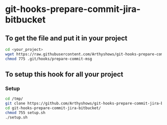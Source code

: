 # git-hooks-prepare-commit-jira-bitbucket

## To get the file and put it in your project
```bash
cd <your_project>
wget https://raw.githubusercontent.com/Arthyshows/git-hooks-prepare-commit-jira-bitbucket/master/.git_template/hooks/prepare-commit-msg -P .git/hooks/
chmod 775 .git/hooks/prepare-commit-msg
```

## To setup this hook for all your project 
### Setup 
```bash
cd /tmp/
git clone https://github.com/Arthyshows/git-hooks-prepare-commit-jira-bitbucket.git
cd git-hooks-prepare-commit-jira-bitbucket/
chmod 755 setup.sh
./setup.sh
```

